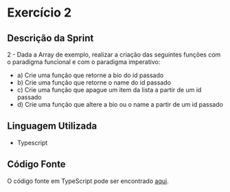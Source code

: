# Exercício 2

## Descrição da Sprint

2 - Dada a Array de exemplo, realizar a criação das seguintes funções com o paradigma funcional e com o paradigma imperativo:
- a) Crie uma função que retorne a bio do id passado
- b) Crie uma função que retorne o name do id passado
- c) Crie uma função que apague um item da lista a partir de um id passado
- d) Crie uma função que altere a bio ou o name a partir de um id passado

## Linguagem Utilizada

- Typescript

## Código Fonte

O código fonte em TypeScript pode ser encontrado [aqui](utilidadesLista.ts).
